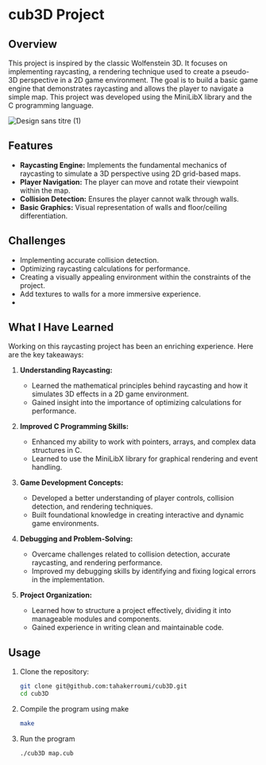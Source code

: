 # cub3D Project

## Overview
This project is inspired by the classic Wolfenstein 3D. It focuses on implementing raycasting, a rendering technique used to create a pseudo-3D perspective in a 2D game environment. The goal is to build a basic game engine that demonstrates raycasting and allows the player to navigate a simple map. This project was developed using the MiniLibX library and the C programming language.

![Design sans titre (1)](https://github.com/user-attachments/assets/3c948421-bbbd-4e26-b22b-6af35c86cd57)


## Features
- **Raycasting Engine:** Implements the fundamental mechanics of raycasting to simulate a 3D perspective using 2D grid-based maps.
- **Player Navigation:** The player can move and rotate their viewpoint within the map.
- **Collision Detection:** Ensures the player cannot walk through walls.
- **Basic Graphics:** Visual representation of walls and floor/ceiling differentiation.

## Challenges
- Implementing accurate collision detection.
- Optimizing raycasting calculations for performance.
- Creating a visually appealing environment within the constraints of the project.
- Add textures to walls for a more immersive experience.
- 
## What I Have Learned
Working on this raycasting project has been an enriching experience. Here are the key takeaways:

1. **Understanding Raycasting:**
   - Learned the mathematical principles behind raycasting and how it simulates 3D effects in a 2D game environment.
   - Gained insight into the importance of optimizing calculations for performance.

2. **Improved C Programming Skills:**
   - Enhanced my ability to work with pointers, arrays, and complex data structures in C.
   - Learned to use the MiniLibX library for graphical rendering and event handling.

3. **Game Development Concepts:**
   - Developed a better understanding of player controls, collision detection, and rendering techniques.
   - Built foundational knowledge in creating interactive and dynamic game environments.

4. **Debugging and Problem-Solving:**
   - Overcame challenges related to collision detection, accurate raycasting, and rendering performance.
   - Improved my debugging skills by identifying and fixing logical errors in the implementation.

5. **Project Organization:**
   - Learned how to structure a project effectively, dividing it into manageable modules and components.
   - Gained experience in writing clean and maintainable code.

## Usage

1. Clone the repository:
   ```bash
   git clone git@github.com:tahakerroumi/cub3D.git
   cd cub3D
2. Compile the program using make
   ```bash
   make
3. Run the program
   ```bash
   ./cub3D map.cub


